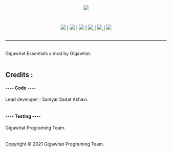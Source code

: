 <p align="center">
  <a href="">
    <img src="https://raw.githubusercontent.com/samyarsadat/Gigawhat-Essentials/dev/docs/images/GIGAWHAT_ESSENTIALS_LOGO.png">
  </a>
</p>
<br>
<p align="center">
	<a href=""><img src="https://img.shields.io/circleci/build/github/samyarsadat/Gigawhat-Essentials"></a>
	|
	<a href=""><img src="https://img.shields.io/github/languages/top/samyarsadat/Gigawhat-Essentials?color=blueviolet"></a>
	|
	<a href=""><img src="https://img.shields.io/badge/mod%20loader-Forge-orange"></a>
	|
	<a href=""><img src="https://img.shields.io/github/license/samyarsadat/Gigawhat-Essentials?color=blue"> </a>
	|
	<a href=""><img src="https://img.shields.io/github/v/release/samyarsadat/Gigawhat-Essentials?display_name=tag&include_prereleases&label=version"> </a>
	|
	<a href=""><img src="https://img.shields.io/github/issues/samyarsadat/Gigawhat-Essentials"> </a>
	<br><br>
</p>

----
<br>
Gigawhat Essentials a mod by Gigawhat. <br>
<br>

## Credits :

#### ---- Code ----

Lead developer : Samyar Sadat Akhavi. <br>
<br>

#### ---- Testing ----

Gigawhat Programing Team. <br>
<br>
<br>
Copyright © 2021 Gigawhat Programing Team.
